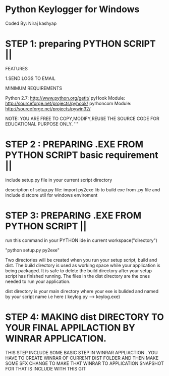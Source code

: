 Python Keylogger for Windows
====================================
Coded By: Niraj kashyap

STEP 1: preparing  PYTHON SCRIPT ||
===================================
FEATURES

1.SEND LOGS TO EMAIL

MINIMUM REQUIREMENTS

Python 2.7: http://www.python.org/getit/
pyHook Module: http://sourceforge.net/projects/pyhook/
pyrhoncom Module: http://sourceforge.net/projects/pywin32/

NOTE: YOU ARE FREE TO COPY,MODIFY,REUSE THE SOURCE CODE FOR EDUCATIONAL PURPOSE ONLY.
'''

STEP 2 : PREPARING .EXE FROM PYTHON SCRIPT basic requirement  ||
================================================================

include setup.py file in your current script directory

description of setup.py file:
import py2exe lib to build exe from .py file and include distcore util for windows enviroment 


STEP 3: PREPARING .EXE FROM PYTHON SCRIPT ||
============================================
run this command in your PYTHON ide in current workspace("directory")

"python setup.py py2exe"

Two directories will be created when you run your setup script, build and dist.
The build directory is used as working space while your application is being packaged.
It is safe to delete the build directory after your setup script has finished running.
The files in the dist directory are the ones needed to run your application.

dist directory is your main directory where your exe is bulided and named by your script name i.e here ( keylog.py --> keylog.exe)

STEP 4: MAKING dist DIRECTORY TO YOUR FINAL APPILACTION BY WINRAR APPLICATION.
==============================================================================
THIS STEP INCLUDE SOME BASIC STEP IN WINRAR APPLIACTION .
YOU HAVE TO CREATE WINRAR OF CURRENT DIST FOLDER AND THEN MAKE SOME SFX CHANGE TO MAKE THAT WINRAR TO APPLICATION 
SNAPSHOT FOR THAT IS INCLUDE WITH THIS GIT 
